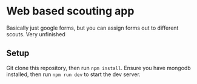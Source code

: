 # Web based scouting app
Basically just google forms, but you can assign forms out to different scouts. Very unfinished

## Setup
Git clone this repository, then run `npm install`. Ensure you have mongodb installed, then run `npm run dev` to start the dev server.
